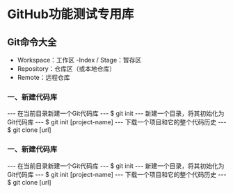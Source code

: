 # GitHub功能测试专用库
## Git命令大全
- Workspace：工作区
-Index / Stage：暂存区
- Repository：仓库区（或本地仓库）
- Remote：远程仓库


### 一、新建代码库
--- 在当前目录新建一个Git代码库
--- $ git init
--- 新建一个目录，将其初始化为Git代码库
--- $ git init [project-name]
--- 下载一个项目和它的整个代码历史
--- $ git clone [url]


### 一、新建代码库
--- 在当前目录新建一个Git代码库
--- $ git init
--- 新建一个目录，将其初始化为Git代码库
--- $ git init [project-name]
--- 下载一个项目和它的整个代码历史
--- $ git clone [url]
